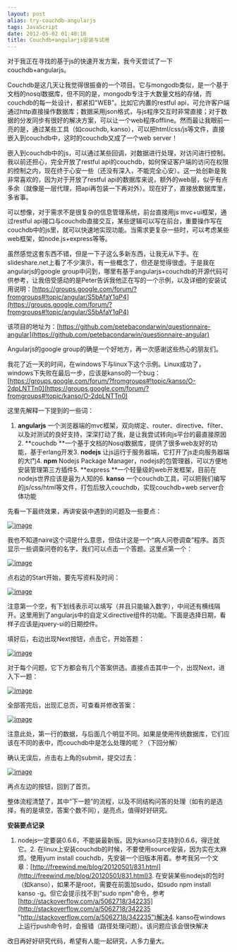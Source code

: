 ```yaml
---
layout: post
alias: try-couchdb-angularjs
tags: JavaScript
date: 2012-05-02 01:40:10
title: Couchdb+angularjs安装与试用
---
```


对于我正在寻找的基于js的快速开发方案，我今天尝试了一下couchdb+angularjs。

Couchdb是这几天让我觉得很振奋的一个项目。它与mongodb类似，是一个基于文档的nosql数据库，但不同的是，mongodb专注于大数量文档的存储，而couchdb的每一处设计，都紧扣"WEB"。比如它内置的restful api，可允许客户端通过http直接操作数据库；数据采用json格式，与js程序交互时非常直接；对于数据的分发同步有很好的解决方案，可以让一个web程序offline。然而最让我眼前一亮的是，通过某些工具（如couchdb, kanso），可以把html/css/js等文件，直接嵌入到couchdb中，这时的couchdb又成了一个web server！

嵌入到couchdb中的js，可以通过某些回调，对数据进行处理，对访问进行控制。我以前还担心，完全开放了restful api的couchdb，如何保证客户端的访问在权限的控制之内，现在终于心安一些（还没有深入，不能完全心安）。这一处创新是我非常喜欢的，因为对于开放了restful api的数据库来说，额外的web层，似乎有点多余（就像是一层代理，把api再包装一下再对外）。现在好了，直接放数据库里，多省事。

可以想像，对于需求不是很复杂的信息管理系统，前台直接用js mvc+ui框架，通过restful api接口与couchdb直接交互，某些逻辑可以写在前台，重要操作写在couchdb中的js里，就可以快速地实现功能。当需求更复杂一些时，可以考虑某些web框架，如node.js+express等等。

虽然感觉这套东西不错，但是一下子这么多新东西，让我无从下手。在slideshare.net上看了不少演示，有一些概念了，但还是觉得很虚。于是我在angularjs的google group中问到，哪里有基于angularjs+couchdb的开源代码可供参考，让我倍受感动的是Peter告诉我他正在写的一个示例，以及详细的安装试用说明：[https://groups.google.com/forum/?fromgroups#!topic/angular/S5bAfaY1qP4](https://groups.google.com/forum/?fromgroups#!topic/angular/S5bAfaY1qP4)

该项目的地址为：[https://github.com/petebacondarwin/questionnaire-angular](https://github.com/petebacondarwin/questionnaire-angular)

Angularjs的google group的确是一个好地方，再一次感谢这些热心的朋友们。

我花了近一天的时间，在windows下与linux下这个示例。Linux成功了，windows下失败在最后一步，应该是kanso的一个bug：[https://groups.google.com/forum/?fromgroups#!topic/kanso/O-2dpLNTTn0](https://groups.google.com/forum/?fromgroups#!topic/kanso/O-2dpLNTTn0)

这里先解释一下提到的一些词：

1.  **angularjs** 一个浏览器端的mvc框架，双向绑定、router、directive、filter、以及对测试的良好支持，深深打动了我，是让我尝试转向js平台的最直接原因2.  **couchdb **一个基于文档的Nosql数据库，提供了很多web友好的功能，基于erlang开发3.  **nodejs** 让js运行于服务器端，它打开了js走向服务器端的大门4.  **npm** Nodejs Package Manager，nodejs的包管理器，可以方便地安装管理第三方插件5.  **express **一个轻量级的web开发框架，目前在nodejs世界应该是最为人知的6.  **kanso** 一个couchdb工具，可以把我们编写的js/css/html等文件，打包后放入couchdb，实现couchdb+web server合体功能

先看一下最终效果，再讲安装中遇到的问题及一些要点：

[![image](http://freewind.me/wp-content/uploads/2012/05/image_thumb.png "image")](http://freewind.me/wp-content/uploads/2012/05/image.png)

我也不知道naire这个词是什么意思，但估计这是一个“病人问卷调查”程序。首页显示一些调查问卷的名字，我们可以点击一个答题。这里点第一个：

[![image](http://freewind.me/wp-content/uploads/2012/05/image_thumb1.png "image")](http://freewind.me/wp-content/uploads/2012/05/image1.png)

点右边的Start开始，要先写资料及时间：

[![image](http://freewind.me/wp-content/uploads/2012/05/image_thumb2.png "image")](http://freewind.me/wp-content/uploads/2012/05/image2.png)

注意第一个空，有下划线表示可以填写（并且只能输入数字），中间还有横线隔开。这里用到了angularjs中的自定义directive组件的功能。下面是选择日期，看样子应该是jquery-ui的日期控件。

填好后，右边出现Next按钮，点击它，开始答题：

[![image](http://freewind.me/wp-content/uploads/2012/05/image_thumb3.png "image")](http://freewind.me/wp-content/uploads/2012/05/image3.png)

对于每个问题，它下方都会有几个答案供选。直接点击其中一个，出现Next，进入下一题：

[![image](http://freewind.me/wp-content/uploads/2012/05/image_thumb4.png "image")](http://freewind.me/wp-content/uploads/2012/05/image4.png)

全部答完后，出现汇总页，可查看并修改答案：

[![image](http://freewind.me/wp-content/uploads/2012/05/image_thumb5.png "image")](http://freewind.me/wp-content/uploads/2012/05/image5.png)

注意此处，第一行的数据，与后面几个明显不同。如果是使用传统数据库，它们应该在不同的表中，而couchdb中是怎么处理的呢？（下回分解）

确认无误后，点击右上角的submit，提交过去：

[![image](http://freewind.me/wp-content/uploads/2012/05/image_thumb6.png "image")](http://freewind.me/wp-content/uploads/2012/05/image6.png)

再点左边的按钮，回到了首页。

整体流程清楚了，其中“下一题”的流程，以及不同结构问答的处理（如有的是选择，有的是填空，答案个数不同），是亮点，值得好好研究。

**安装要点记录**

1.  nodejs一定要装0.6.6，不能装最新版。因为kanso只支持到0.6.6，得迁就它。2.  在linux上安装couchdb的时候，不要使用source安装，因为实在太麻烦。使用yum install couchdb，先安装一个旧版本用着。参考我另一个文章：[http://freewind.me/blog/20120501/831.html](http://freewind.me/blog/20120501/831.html)3.  在安装某些nodejs的包时（如kanso），如果不是root，需要在前面加sudo，如sudo npm install kanso -g。但它会提示找不到"sudo npm"命令，参考[http://stackoverflow.com/a/5062718/342235](http://stackoverflow.com/a/5062718/342235 "http://stackoverflow.com/a/5062718/342235")解决4.  kanso在windows上运行push命令时，会报错（路径处理问题）。该问题应该会很快解决

改日再好好研究代码，希望有人能一起研究，人多力量大。
